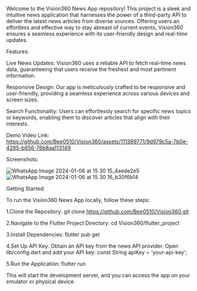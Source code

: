 
Welcome to the Vision360 News App repository! This project is a sleek and intuitive news application that harnesses the power of a third-party API to deliver the latest news articles from diverse sources. Offering users an effortless and effective way to stay abreast of current events, Vision360 ensures a seamless experience with its user-friendly design and real-time updates.

Features:

Live News Updates: Vision360 uses a reliable API to fetch real-time news data, guaranteeing that users receive the freshest and most pertinent information.

Responsive Design: Our app is meticulously crafted to be responsive and user-friendly, providing a seamless experience across various devices and screen sizes.

Search Functionality: Users can effortlessly search for specific news topics or keywords, enabling them to discover articles that align with their interests.

Demo Video Link: https://github.com/Bee0510/Vision360/assets/111389771/9d979c5a-7b0e-4285-b856-76b8aa113149

Screenshots:

![WhatsApp Image 2024-01-06 at 15 30 15_4aede2e5](https://github.com/Bee0510/Vision360/assets/111389771/58e52e97-a04a-486e-9561-54fcef1429d1) 
![WhatsApp Image 2024-01-06 at 15 30 16_b30f6b14](https://github.com/Bee0510/Vision360/assets/111389771/a24d97e3-3a6d-4524-8e52-32a594689ac3)


Getting Started:

To run the Vision360 News App locally, follow these steps:

1.Clone the Repository:
git clone https://github.com/Bee0510/Vision360.git

2.Navigate to the Flutter Project Directory:
cd Vision360/flutter_project

3.Install Dependencies:
flutter pub get

4.Set Up API Key:
Obtain an API key from the news API provider.
Open lib/config.dart and add your API key:
const String apiKey = 'your-api-key';

5.Run the Application:
flutter run

This will start the development server, and you can access the app on your emulator or physical device.

